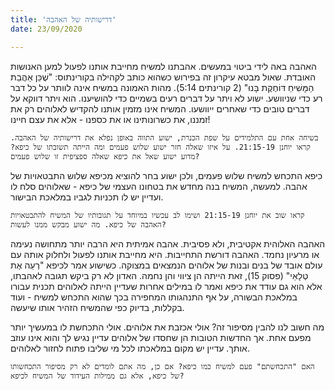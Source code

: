 ```yaml
---
title: 'דרישותיה של האהבה'
date: 23/09/2020

---
```


האהבה באה לידי ביטוי במעשים. אהבתנו למשיח מחייבת אותנו לפעול למען האנושות האובדת. שאול מבטא עיקרון זה בפירוש כשהוא כותב לקהילה בקורינתוס: "שֶׁכֵּן אַהֲבַת הַמָּשִׁיחַ דּוֹחֶקֶת בָּנוּ" (2 קורינתים 5:14). מהות האמונה במשיח אינה לוותר על כל דבר רע כדי שניוושע. ישוע לא ויתר על דברים רעים בשמיים כדי להושיענו. הוא ויתר דווקא על דברים טובים כדי שאחרים ייוושעו. המשיח אינו מזמין אותנו להקדיש לאלוהים רק את זמננו, את כשרונותינו או את כספנו - אלא את עצם חיינו!

`בשיחה אחת עם התלמידים על שפת הכנרת, ישוע התווה באופן נפלא את דרישותיה של האהבה. קראו יוחנן 21:15-19. על איזו שאלה חזר ישוע שלוש פעמים ומה הייתה תשובתו של כיפא? מדוע ישוע שאל את כיפא שאלה ספציפית זו שלוש פעמים?`

כיפא התכחש למשיח שלוש פעמים, ולכן ישוע בחר להוציא מכיפא שלוש התבטאויות של אהבה. למעשה, המשיח בנה מחדש את בטחונו העצמי של כיפא - שאלוהים סלח לו ועדיין יש לו תכניות לגביו במלאכת הבישור.

`קראו שוב את יוחנן 21:15-19 ושימו לב עכשיו במיוחד על תגובותיו של המשיח להתבטאויות האהבה של כיפא. מה ישוע מבקש ממנו לעשות?`

האהבה האלוהית אקטיבית, ולא פסיבית. אהבה אמיתית היא הרבה יותר מתחושה נעימה או מרעיון נחמד. האהבה דורשת התחייבות. היא מחייבת אותנו לפעול ולחלוק אותה עם עולם אובד של בנים ובנות של אלוהים הנמצאים במצוקה. כשישוע אמר לכיפא "רְעֵה אֶת טְלָאַי" (פסוק 15), זאת הייתה הן ציווי והן נחמה. האדון לא רק ביקש תגובה לאהבתו, אלא הוא גם עודד את כיפא ואמר לו במילים אחרות שעדיין הייתה לאלוהים תכנית עבורו במלאכת הבשורה, על אף התנהגותו המחפירה בכך שהוא התכחש למשיח - ועוד בקללות, בדיוק כפי שהמשיח הזהיר אותו שיעשה.

מה חשוב לנו להבין מסיפור זה? אולי אכזבת את אלוהים. אולי התכחשת לו במעשיך יותר מפעם אחת. אך החדשות הטובות הן שחסדו של אלוהים עדיין נגיש לך והוא אינו עוזב אותך. עדיין יש מקום במלאכתו לכל מי שליבו פתוח לחזור לאלוהים.

`האם "התכחשתם" פעם למשיח כמו כיפא? אם כן, מה אתם לומדים לא רק מסיפור התכחשותו של כיפא, אלא גם ממילות העידוד של המשיח לכיפא?`